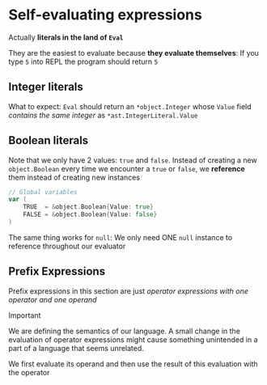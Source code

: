 # Self-evaluating expressions

Actually **literals in the land of `Eval`**

They are the easiest to evaluate because **they evaluate themselves**: If you type `5` into REPL the program should return `5`

## Integer literals

What to expect: `Eval` should return an `*object.Integer` whose `Value` field _contains the same integer_ as `*ast.IntegerLiteral.Value`

## Boolean literals

Note that we only have 2 values: `true` and `false`. Instead of creating a new `object.Boolean` every time we encounter a `true` or `false`, we **reference** them instead of creating new instances

```go
// Global variables
var (
	TRUE  = &object.Boolean{Value: true}
	FALSE = &object.Boolean{Value: false}
)
```

The same thing works for `null`: We only need ONE `null` instance to reference throughout our evaluator

## Prefix Expressions

Prefix expressions in this section are just _operator expressions with one operator and one operand_

> [!IMPORTANT]
> We are defining the semantics of our language. A small change in the evaluation of operator expressions might cause something unintended in a part of a language that seems unrelated.

We first evaluate its operand and then use the result of this evaluation with the operator
